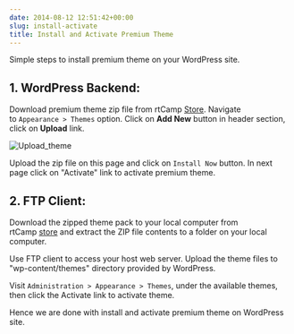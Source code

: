 ```yaml
---
date: 2014-08-12 12:51:42+00:00
slug: install-activate
title: Install and Activate Premium Theme
---
```


Simple steps to install premium theme on your WordPress site.


## 1. WordPress Backend:


Download premium theme zip file from rtCamp [Store](https://rtcamp.com/products/). Navigate to `Appearance > Themes` option. Click on **Add New** button in header section, click on **Upload** link.

![Upload_theme](https://rtcamp.com/wp-content/uploads/2014/02/Upload_theme.png)

Upload the zip file on this page and click on `Install Now` button. In next page click on "Activate" link to activate premium theme.


## 2. FTP Client:


Download the zipped theme pack to your local computer from rtCamp [store](https://rtcamp.com/products/) and extract the ZIP file contents to a folder on your local computer.

Use FTP client to access your host web server. Upload the theme files to "wp-content/themes" directory provided by WordPress.

Visit `Administration > Appearance > Themes`, under the available themes, then click the Activate link to activate theme.

Hence we are done with install and activate premium theme on WordPress site.
